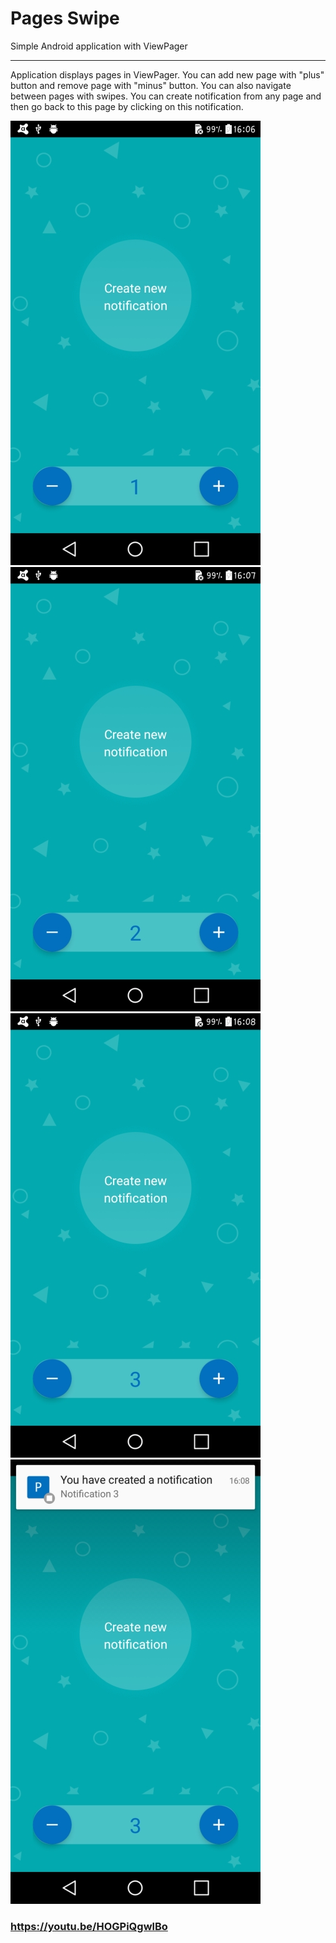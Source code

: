# Pages Swipe

Simple Android application with ViewPager

-------------------------------------

Application displays pages in ViewPager. You can add new page with "plus" button and remove page with "minus" button. 
You can also navigate between pages with swipes. You can create notification from any page and then go back to this page by clicking on this notification.

![screenshot](https://raw.githubusercontent.com/Vitaliy-B/PagesSwipe/master/scrsh/image01.jpg)
![screenshot](https://raw.githubusercontent.com/Vitaliy-B/PagesSwipe/master/scrsh/image02.jpg)
![screenshot](https://raw.githubusercontent.com/Vitaliy-B/PagesSwipe/master/scrsh/image03.jpg)
![screenshot](https://raw.githubusercontent.com/Vitaliy-B/PagesSwipe/master/scrsh/image04.jpg)

### https://youtu.be/HOGPiQgwlBo
